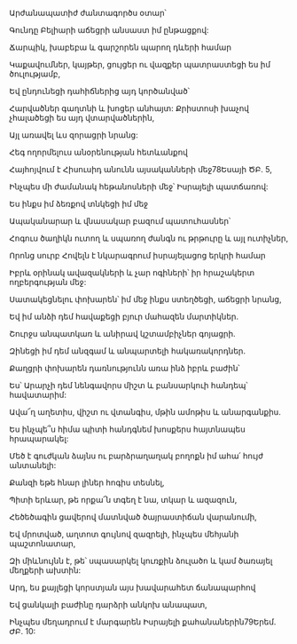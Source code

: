 Արժանապատիժ ժանտագործս օտար՝


Գունդը Բելիարի աճեցրի անսաստ իմ ընթացքով:


Ճարպիկ, խաբեբա և գարշորեն պարող դևերի համար


Կաքավումներ, կայթեր, ցույցեր ու վազքեր պատրաստեցի ես իմ ծուլությամբ,


Եվ ընդունեցի դահիճներից այդ կործանված՝


Հարվածներ գաղտնի և խոցեր անհայտ: Քրիստոսի խաչով չհալածեցի ես այդ վտարվածներին,


Այլ առավել ևս զորացրի նրանց:


Հեգ ողորմելուս անօրենության հետևանքով


Հայհոյվում է Հիսուսիդ անունն այսականների մեջ78Եսայի ԾԲ. 5,


Ինչպես մի ժամանակ հեթանոսների մեջ՝ Իսրայելի պատճառով:


Ես ինքս իմ ձեռքով տնկեցի իմ մեջ


Ապականարար և վնասակար բազում պատուհասներ՝


Հոգուս ծաղիկն ուտող և սպառող ժանգն ու թրթուրը և այլ ուտիչներ,


Որոնց սուրբ Հովելն է նկարագրում իսրայելացոց երկրի համար


Իբրև օրինակ ավազակների և չար ոգիների՝ իր հրաշակերտ ողբերգության մեջ:


Սատակեցնելու փոխարեն՝ իմ մեջ ինքս ստեղծեցի, աճեցրի նրանց,


Եվ իմ անձի դեմ հավաքեցի բյուր մահազեն մարտիկներ.


Շուրջս անպատկառ և անիրավ կշտամբիչներ գոյացրի.


Զինեցի իմ դեմ անզգամ և անպարտելի հակառակորդներ.


Քաղցրի փոխարեն դառնությունն առա ինձ իբրև բաժին՝


Ես՝ Արարչի դեմ նենգավորս միշտ և բանսարկուի հանդեպ՝ հավատարիմ:


Ավա՜ղ աղետիս, վիշտ ու վտանգիս, մթին ամոթիս և անարգանքիս.


Ես ինչպե՞ս հիմա պիտի հանդգնեմ խոսքերս հայտնապես հրապարակել:


Մեծ է գուժկան ձայնս ու բարձրաղաղակ բողոքն իմ ահա՛ հույժ անտանելի:


Քանզի եթե հնար լիներ հոգիս տեսնել,


Պիտի երևար, թե որքա՜ն տգեղ է նա, տկար և ազազուն,


Հեծեծագին ցավերով մատնված ծայրաստիճան վարանումի,


Եվ մրոտված, աղտոտ գույնով զազրելի, ինչպես մեհյանի պաշտոնատար,


Զի միևնույնն է, թե՝ սպասարկել կուռքին ձուլածո և կամ ծառայել մեղքերի ախտին:


Արդ, ես քայլեցի կորստյան այս խավարահետ ճանապարհով


Եվ ցանկալի բաժինը դարձրի անկոխ անապատ,


Ինչպես մեղադրում է մարգարեն Իսրայելի քահանաներին79Երեմ. ԺԲ. 10: